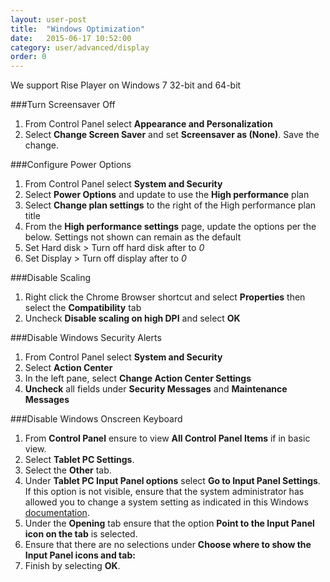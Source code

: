 ```yaml
---
layout: user-post
title:  "Windows Optimization"
date:   2015-06-17 10:52:00
category: user/advanced/display
order: 0
---
```

We support Rise Player on Windows 7 32-bit and 64-bit

###Turn Screensaver Off
1. From Control Panel select **Appearance and Personalization**
2. Select **Change Screen Saver** and set **Screensaver as (None)**. Save the change.

###Configure Power Options
1. From Control Panel select **System and Security** 
2. Select **Power Options** and update to use the **High performance** plan
3. Select **Change plan settings** to the right of the High performance plan title
4. From the **High performance settings** page, update the options per the below. Settings not shown can remain as the default
5. Set Hard disk > Turn off hard disk after to *0*
6. Set Display > Turn off display after to *0*

###Disable Scaling
1. Right click the Chrome Browser shortcut and select **Properties** then select the **Compatibility** tab 
2. Uncheck **Disable scaling on high DPI** and select **OK**

###Disable Windows Security Alerts
1. From Control Panel select **System and Security**
2. Select **Action Center**
3. In the left pane, select **Change Action Center Settings**
4. **Uncheck** all fields under **Security Messages** and **Maintenance Messages**

###Disable Windows Onscreen Keyboard 
1. From **Control Panel** ensure to view **All Control Panel Items** if in basic view.
2. Select **Tablet PC Settings**.
3. Select the **Other** tab.
4. Under **Tablet PC Input Panel options** select **Go to Input Panel Settings**.
If this option is not visible, ensure that the system administrator has allowed you to change a system setting as indicated in this Windows [documentation](http://windows.microsoft.com/en-ca/windows/why-wont-allow-change-system-setting#1TC=windows-7).
5. Under the **Opening** tab ensure that the option **Point to the Input Panel icon on the tab** is selected.
5. Ensure that there are no selections under **Choose where to show the Input Panel icons and tab:**
7. Finish by selecting **OK**.
